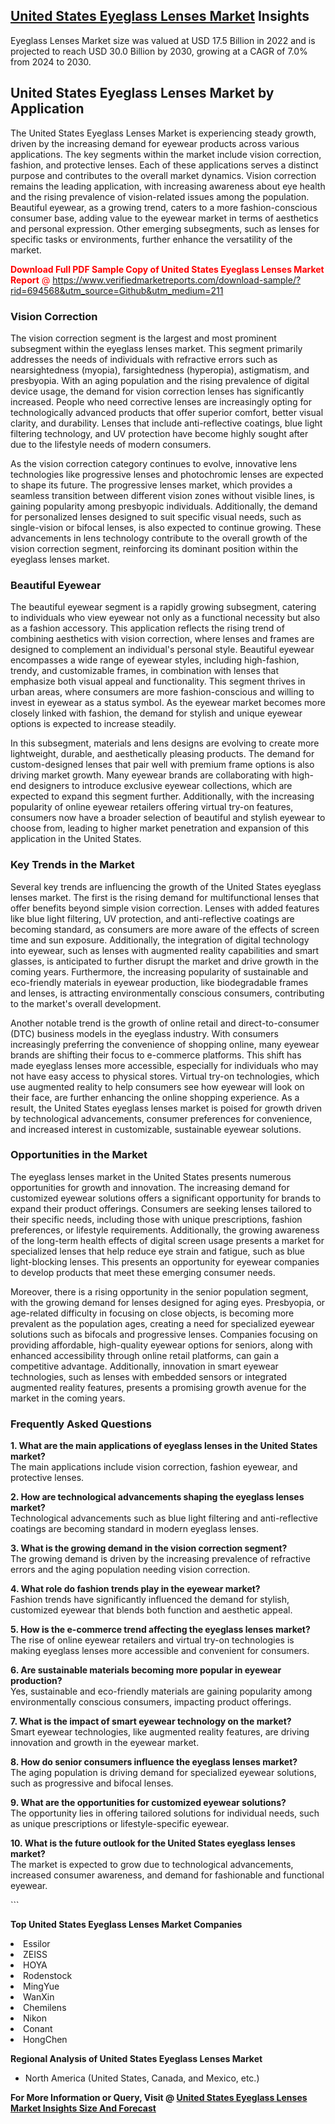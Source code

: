 <h2><a href="https://www.verifiedmarketreports.com/download-sample/?rid=694568&amp;utm_source=Github&amp;utm_medium=211" target="_blank">United States Eyeglass Lenses Market</a> Insights</h2><p>Eyeglass Lenses Market size was valued at USD 17.5 Billion in 2022 and is projected to reach USD 30.0 Billion by 2030, growing at a CAGR of 7.0% from 2024 to 2030.</p><p><h2>United States Eyeglass Lenses Market by Application</h2><p>The United States Eyeglass Lenses Market is experiencing steady growth, driven by the increasing demand for eyewear products across various applications. The key segments within the market include vision correction, fashion, and protective lenses. Each of these applications serves a distinct purpose and contributes to the overall market dynamics. Vision correction remains the leading application, with increasing awareness about eye health and the rising prevalence of vision-related issues among the population. Beautiful eyewear, as a growing trend, caters to a more fashion-conscious consumer base, adding value to the eyewear market in terms of aesthetics and personal expression. Other emerging subsegments, such as lenses for specific tasks or environments, further enhance the versatility of the market. <p><span class=""><span style="color: #ff0000;"><strong>Download Full PDF Sample Copy of United States Eyeglass Lenses Market Report</strong> @ </span><a href="https://www.verifiedmarketreports.com/download-sample/?rid=694568&amp;utm_source=Github&amp;utm_medium=211" target="_blank">https://www.verifiedmarketreports.com/download-sample/?rid=694568&amp;utm_source=Github&amp;utm_medium=211</a></span></p><h3>Vision Correction</h3><p>The vision correction segment is the largest and most prominent subsegment within the eyeglass lenses market. This segment primarily addresses the needs of individuals with refractive errors such as nearsightedness (myopia), farsightedness (hyperopia), astigmatism, and presbyopia. With an aging population and the rising prevalence of digital device usage, the demand for vision correction lenses has significantly increased. People who need corrective lenses are increasingly opting for technologically advanced products that offer superior comfort, better visual clarity, and durability. Lenses that include anti-reflective coatings, blue light filtering technology, and UV protection have become highly sought after due to the lifestyle needs of modern consumers.<p>As the vision correction category continues to evolve, innovative lens technologies like progressive lenses and photochromic lenses are expected to shape its future. The progressive lenses market, which provides a seamless transition between different vision zones without visible lines, is gaining popularity among presbyopic individuals. Additionally, the demand for personalized lenses designed to suit specific visual needs, such as single-vision or bifocal lenses, is also expected to continue growing. These advancements in lens technology contribute to the overall growth of the vision correction segment, reinforcing its dominant position within the eyeglass lenses market.</p><h3>Beautiful Eyewear</h3><p>The beautiful eyewear segment is a rapidly growing subsegment, catering to individuals who view eyewear not only as a functional necessity but also as a fashion accessory. This application reflects the rising trend of combining aesthetics with vision correction, where lenses and frames are designed to complement an individual's personal style. Beautiful eyewear encompasses a wide range of eyewear styles, including high-fashion, trendy, and customizable frames, in combination with lenses that emphasize both visual appeal and functionality. This segment thrives in urban areas, where consumers are more fashion-conscious and willing to invest in eyewear as a status symbol. As the eyewear market becomes more closely linked with fashion, the demand for stylish and unique eyewear options is expected to increase steadily.<p>In this subsegment, materials and lens designs are evolving to create more lightweight, durable, and aesthetically pleasing products. The demand for custom-designed lenses that pair well with premium frame options is also driving market growth. Many eyewear brands are collaborating with high-end designers to introduce exclusive eyewear collections, which are expected to expand this segment further. Additionally, with the increasing popularity of online eyewear retailers offering virtual try-on features, consumers now have a broader selection of beautiful and stylish eyewear to choose from, leading to higher market penetration and expansion of this application in the United States.</p><h3>Key Trends in the Market</h3><p>Several key trends are influencing the growth of the United States eyeglass lenses market. The first is the rising demand for multifunctional lenses that offer benefits beyond simple vision correction. Lenses with added features like blue light filtering, UV protection, and anti-reflective coatings are becoming standard, as consumers are more aware of the effects of screen time and sun exposure. Additionally, the integration of digital technology into eyewear, such as lenses with augmented reality capabilities and smart glasses, is anticipated to further disrupt the market and drive growth in the coming years. Furthermore, the increasing popularity of sustainable and eco-friendly materials in eyewear production, like biodegradable frames and lenses, is attracting environmentally conscious consumers, contributing to the market's overall development.<p>Another notable trend is the growth of online retail and direct-to-consumer (DTC) business models in the eyeglass industry. With consumers increasingly preferring the convenience of shopping online, many eyewear brands are shifting their focus to e-commerce platforms. This shift has made eyeglass lenses more accessible, especially for individuals who may not have easy access to physical stores. Virtual try-on technologies, which use augmented reality to help consumers see how eyewear will look on their face, are further enhancing the online shopping experience. As a result, the United States eyeglass lenses market is poised for growth driven by technological advancements, consumer preferences for convenience, and increased interest in customizable, sustainable eyewear solutions.</p><h3>Opportunities in the Market</h3><p>The eyeglass lenses market in the United States presents numerous opportunities for growth and innovation. The increasing demand for customized eyewear solutions offers a significant opportunity for brands to expand their product offerings. Consumers are seeking lenses tailored to their specific needs, including those with unique prescriptions, fashion preferences, or lifestyle requirements. Additionally, the growing awareness of the long-term health effects of digital screen usage presents a market for specialized lenses that help reduce eye strain and fatigue, such as blue light-blocking lenses. This presents an opportunity for eyewear companies to develop products that meet these emerging consumer needs.<p>Moreover, there is a rising opportunity in the senior population segment, with the growing demand for lenses designed for aging eyes. Presbyopia, or age-related difficulty in focusing on close objects, is becoming more prevalent as the population ages, creating a need for specialized eyewear solutions such as bifocals and progressive lenses. Companies focusing on providing affordable, high-quality eyewear options for seniors, along with enhanced accessibility through online retail platforms, can gain a competitive advantage. Additionally, innovation in smart eyewear technologies, such as lenses with embedded sensors or integrated augmented reality features, presents a promising growth avenue for the market in the coming years.</p><h3>Frequently Asked Questions</h3><p><strong>1. What are the main applications of eyeglass lenses in the United States market?</strong><br>The main applications include vision correction, fashion eyewear, and protective lenses.</p><p><strong>2. How are technological advancements shaping the eyeglass lenses market?</strong><br>Technological advancements such as blue light filtering and anti-reflective coatings are becoming standard in modern eyeglass lenses.</p><p><strong>3. What is the growing demand in the vision correction segment?</strong><br>The growing demand is driven by the increasing prevalence of refractive errors and the aging population needing vision correction.</p><p><strong>4. What role do fashion trends play in the eyewear market?</strong><br>Fashion trends have significantly influenced the demand for stylish, customized eyewear that blends both function and aesthetic appeal.</p><p><strong>5. How is the e-commerce trend affecting the eyeglass lenses market?</strong><br>The rise of online eyewear retailers and virtual try-on technologies is making eyeglass lenses more accessible and convenient for consumers.</p><p><strong>6. Are sustainable materials becoming more popular in eyewear production?</strong><br>Yes, sustainable and eco-friendly materials are gaining popularity among environmentally conscious consumers, impacting product offerings.</p><p><strong>7. What is the impact of smart eyewear technology on the market?</strong><br>Smart eyewear technologies, like augmented reality features, are driving innovation and growth in the eyewear market.</p><p><strong>8. How do senior consumers influence the eyeglass lenses market?</strong><br>The aging population is driving demand for specialized eyewear solutions, such as progressive and bifocal lenses.</p><p><strong>9. What are the opportunities for customized eyewear solutions?</strong><br>The opportunity lies in offering tailored solutions for individual needs, such as unique prescriptions or lifestyle-specific eyewear.</p><p><strong>10. What is the future outlook for the United States eyeglass lenses market?</strong><br>The market is expected to grow due to technological advancements, increased consumer awareness, and demand for fashionable and functional eyewear.</p>```</p><p><strong>Top United States Eyeglass Lenses Market Companies</strong></p><div data-test-id=""><p><li>Essilor</li><li> ZEISS</li><li> HOYA</li><li> Rodenstock</li><li> MingYue</li><li> WanXin</li><li> Chemilens</li><li> Nikon</li><li> Conant</li><li> HongChen</li></p><div><strong>Regional Analysis of&nbsp;United States Eyeglass Lenses Market</strong></div><ul><li dir="ltr"><p dir="ltr">North America&nbsp;(United States, Canada, and Mexico, etc.)</p></li></ul><p><strong>For More Information or Query, Visit @&nbsp;</strong><strong><a href="https://www.verifiedmarketreports.com/product/eyeglass-lenses-market/?utm_source=Github&amp;utm_medium=211" target="_blank">United States Eyeglass Lenses Market Insights Size And Forecast</a></strong></p></div>
